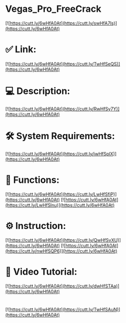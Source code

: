 # Vegas_Pro_FreeCrack

[![https://cutt.ly/6wHfA0At](https://cutt.ly/swHfA7Is)](https://cutt.ly/6wHfA0At)
# ✅ Link:
[![https://cutt.ly/6wHfA0At](https://cutt.ly/TwHfSeQS)](https://cutt.ly/6wHfA0At)
# 💻 Description:
[![https://cutt.ly/6wHfA0At](https://cutt.ly/RwHfSy7Y)](https://cutt.ly/6wHfA0At)
# 🛠 System Requirements:
[![https://cutt.ly/6wHfA0At](https://cutt.ly/iwHfSplX)](https://cutt.ly/6wHfA0At)
# 🎲 Functions:
[![https://cutt.ly/6wHfA0At](https://cutt.ly/LwHfSfjP)](https://cutt.ly/6wHfA0At)
[![https://cutt.ly/6wHfA0At](https://cutt.ly/LwHfSlnu)](https://cutt.ly/6wHfA0At)
# ⚙️ Instruction:
[![https://cutt.ly/6wHfA0At](https://cutt.ly/QwHfSvXU)](https://cutt.ly/6wHfA0At)
[![https://cutt.ly/6wHfA0At](https://cutt.ly/nwHfSQP6)](https://cutt.ly/6wHfA0At)
# 🎥 Video Tutorial:
[![https://cutt.ly/6wHfA0At](https://cutt.ly/dwHfSTAa)](https://cutt.ly/6wHfA0At)
#
[![https://cutt.ly/6wHfA0At](https://cutt.ly/TwHfSAuN)](https://cutt.ly/6wHfA0At)













